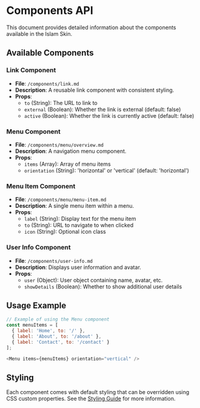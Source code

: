 # Components API

This document provides detailed information about the components available in the Islam Skin.

## Available Components

### Link Component
- **File**: `/components/link.md`
- **Description**: A reusable link component with consistent styling.
- **Props**:
  - `to` (String): The URL to link to
  - `external` (Boolean): Whether the link is external (default: false)
  - `active` (Boolean): Whether the link is currently active (default: false)

### Menu Component
- **File**: `/components/menu/overview.md`
- **Description**: A navigation menu component.
- **Props**:
  - `items` (Array): Array of menu items
  - `orientation` (String): 'horizontal' or 'vertical' (default: 'horizontal')

### Menu Item Component
- **File**: `/components/menu/menu-item.md`
- **Description**: A single menu item within a menu.
- **Props**:
  - `label` (String): Display text for the menu item
  - `to` (String): URL to navigate to when clicked
  - `icon` (String): Optional icon class

### User Info Component
- **File**: `/components/user-info.md`
- **Description**: Displays user information and avatar.
- **Props**:
  - `user` (Object): User object containing name, avatar, etc.
  - `showDetails` (Boolean): Whether to show additional user details

## Usage Example

```javascript
// Example of using the Menu component
const menuItems = [
  { label: 'Home', to: '/' },
  { label: 'About', to: '/about' },
  { label: 'Contact', to: '/contact' }
];

<Menu items={menuItems} orientation="vertical" />
```

## Styling

Each component comes with default styling that can be overridden using CSS custom properties. See the [Styling Guide](../../development/style-guide.md) for more information.
